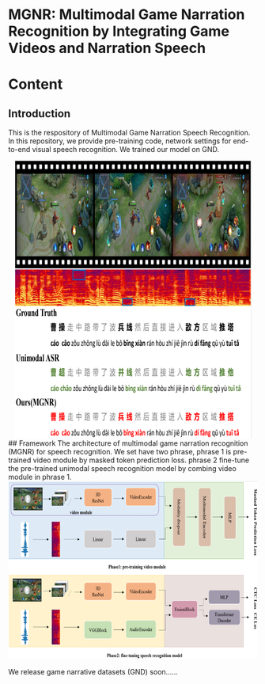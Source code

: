 # MGNR: Multimodal Game Narration Recognition by Integrating Game Videos and Narration Speech

# Content

  ## Introduction
  This is the respository of Multimodal Game Narration Speech Recognition. In this repository, we provide pre-training code, network settings for end-to-end visual speech recognition. We trained our model on GND. 
  <div align=center>
  <img src="images/sample.png" width="480" height="560">
  </div>
  ## Framework
  The architecture of multimodal game narration recognition (MGNR) for speech recognition. We set have two phrase, 
  phrase 1 is pre-trained video module by masked token prediction loss. 
  phrase 2 fine-tune the pre-trained unimodal speech recognition model by combing video module in phrase 1.
  <div align=center>
  <img src="images/framework.png" width="720" height="360">
  </div>


We release game narrative datasets (GND) soon......
